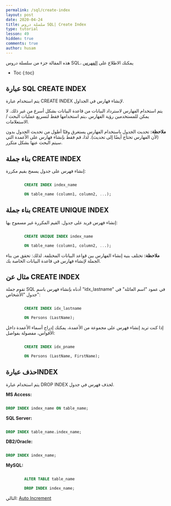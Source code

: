 ```yaml
---
permalink: /sql/create-index
layout: post
date: 2020-04-24
title: سلسلة دروس SQL| Create Index
type: tutorial
lesson: 49
hidden: true
comments: true
author: husam
---
```


هذه المقالة جزء من سلسلة دروس SQL، يمكنك الاطلاع على [الفهرس](intro)

* Toc
{:toc}


## عبارة SQL  CREATE INDEX

يتم استخدام عبارة CREATE INDEX لإنشاء فهارس في الجداول.

يتم استخدام الفهارس لاسترداد البيانات من قاعدة البيانات بشكل أسرع من غير ذلك. لا يمكن للمستخدمين رؤية الفهارس ،يتم استخدامها فقط لتسريع عمليات البحث / الاستعلامات.

**ملاحظة:** تحديث الجدول باستخدام الفهارس يستغرق وقتًا أطول من تحديث الجدول بدون (لأن الفهارس تحتاج أيضًا إلى تحديث). لذا، قم فقط بإنشاء فهارس على الأعمدة التي سيتم البحث عنها بشكل متكرر.

## بناء جملة CREATE INDEX

إنشاء فهرس على جدول يسمح بقيم مكررة:

```sql

		CREATE INDEX index_name

		ON table_name (column1, column2, ...); 

```

## بناء جملة CREATE UNIQUE INDEX

إنشاء فهرس فريد على جدول. القيم المكررة غير مسموح بها:

```sql

		CREATE UNIQUE INDEX index_name

		ON table_name (column1, column2, ...); 

```

**ملاحظة:** تختلف بنية إنشاء الفهارس بين قواعد البيانات المختلفة. لذلك: تحقق من بناء الجملة لإنشاء فهارس في قاعدة البيانات الخاصة بك.

## مثال عن CREATE INDEX

تقوم جملة SQL أدناه بإنشاء فهرس باسم "idx_lastname" في عمود "اسم العائلة" في جدول "الأشخاص":

```sql

		CREATE INDEX idx_lastname

		ON Persons (LastName); 

```

إذا كنت تريد إنشاء فهرس على مجموعة من الأعمدة، يمكنك إدراج أسماء الأعمدة داخل الأقواس، مفصولة بفواصل:

```sql

		CREATE INDEX idx_pname

		ON Persons (LastName, FirstName); 

```

## حذف عبارةINDEX

يتم استخدام عبارة DROP INDEX لحذف فهرس في جدول.

**MS Access:**

```sql

DROP INDEX index_name ON table_name; 

```

**SQL Server:**

```sql

DROP INDEX table_name.index_name; 

```

**DB2/Oracle:**

```sql

DROP INDEX index_name; 

```

**MySQL:**

```sql

		ALTER TABLE table_name

		DROP INDEX index_name; 

```


التالي: [Auto Increment](auto-increment)
